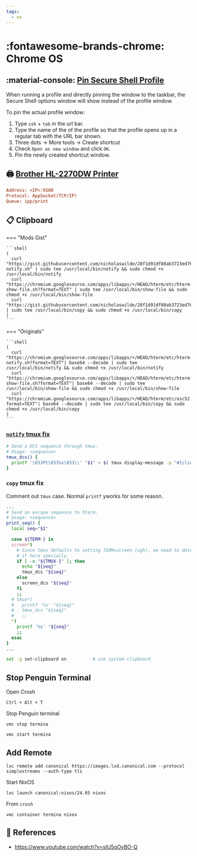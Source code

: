 ```yaml
---
tags:
  - os
---
```

# :fontawesome-brands-chrome: Chrome OS

## :material-console: [Pin Secure Shell Profile][3]

When running a profile and directly pinning the window to the taskbar, the Secure Shell options window
will show instead of the profile window.

To pin the actual profile window:

1. Type `ssh` + `tab` in the url bar.
2. Type the name of the of the profile so that the profile opens up in a regular tab with the URL bar shown.
3. Three dots -> More tools -> Create shortcut
4. Check `Open as new window` and click `OK`.
5. Pin the newly created shortcut window.

## :printer: [Brother HL-2270DW Printer][2]

```ini
Address: <IP>:9100
Protocol: AppSocket(TCP/IP)
Queue: ipp/print
```

## :clipboard: Clipboard

=== "Mods Gist"

    ```shell
    (
      curl "https://gist.githubusercontent.com/nicholaswilde/28f1d91df80ab3723ed7697460349ac8/raw/280fa16599e64745cc7f4e71df265ae1aafbf331/term-notify.sh" | sudo tee /usr/local/bin/notify && sudo chmod +x /usr/local/bin/notify
      curl "https://chromium.googlesource.com/apps/libapps/+/HEAD/hterm/etc/hterm-show-file.sh?format=TEXT" | sudo tee /usr/local/bin/show-file && sudo chmod +x /usr/local/bin/show-file
      curl "https://gist.githubusercontent.com/nicholaswilde/28f1d91df80ab3723ed7697460349ac8/raw/280fa16599e64745cc7f4e71df265ae1aafbf331/osc52.sh" | sudo tee /usr/local/bin/copy && sudo chmod +x /usr/local/bin/copy
    )
    ```

=== "Originals"

    ```shell
    (
      curl "https://chromium.googlesource.com/apps/libapps/+/HEAD/hterm/etc/hterm-notify.sh?format=TEXT"| base64 --decode | sudo tee /usr/local/bin/notify && sudo chmod +x /usr/local/bin/notify
      curl "https://chromium.googlesource.com/apps/libapps/+/HEAD/hterm/etc/hterm-show-file.sh?format=TEXT"| base64 --decode | sudo tee /usr/local/bin/show-file && sudo chmod +x /usr/local/bin/show-file
      curl "https://chromium.googlesource.com/apps/libapps/+/HEAD/hterm/etc/osc52.sh?format=TEXT"| base64 --decode | sudo tee /usr/local/bin/copy && sudo chmod +x /usr/local/bin/copy
    )
    ```

### [`notify` tmux fix](https://github.com/tmux/tmux/issues/2136#issuecomment-605307331)

```bash
# Send a DCS sequence through tmux.
# Usage: <sequence>
tmux_dcs() {
  printf '\033Pt\033%s\033\\' "$1" > $( tmux display-message -p "#{client_tty}" )
}

```

### `copy` tmux fix

Comment out `tmux` case. Normal `printf` yworks for some reason.

```bash
...
# Send an escape sequence to hterm.
# Usage: <sequence>
print_seq() {
  local seq="$1"

  case ${TERM-} in
  screen*)
    # Since tmux defaults to setting TERM=screen (ugh), we need to detect
    # it here specially.
    if [ -n "${TMUX-}" ]; then
      echo "${seq}"
      tmux_dcs "${seq}"
    else
      screen_dcs "${seq}"
    fi
    ;;
  # tmux*)
  #   printf '%s' "${seq}"
  #   tmux_dcs "${seq}"
  #   ;;
  *)
    printf '%s' "${seq}"
    ;;
  esac
}
...
```

```bash title="~/.config/tmux/tmux.conf"
set -g set-clipboard on          # use system clipboard
```

## Stop Penguin Terminal

Open Crosh

```shell
Ctrl + Alt + T
```

Stop Penguin terminal

```shell
vmc stop termina
```

```shell
vmc start termina
```

## Add Remote

```shell
lxc remote add canonical https://images.lxd.canonical.com --protocol simplestreams --auth-type tls
```

Start NixOS

```shell
lxc launch canonical:nixos/24.05 nixos
```

From `crosh`

```shell
vmc container termina nixos
```

## :link: References

- <https://www.youtube.com/watch?v=sIU5qOyBO-Q>

[1]: <https://adamtheautomator.com/ssh-chrome-extension/#Connecting_to_a_Remote_Host_using_the_Search_Bar>
[2]: <https://www.reddit.com/r/chromeos/comments/7n3jc1/setting_up_brother_hl2270dw_printer_on_chromebook/>
[3]: <https://chromium.googlesource.com/apps/libapps/+/HEAD/nassh/docs/FAQ.md#can-i-create-bookmarks-to-specific-sites>
